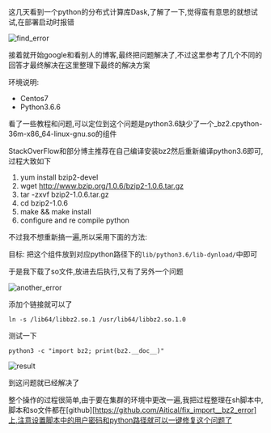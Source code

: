 这几天看到一个python的分布式计算库Dask,了解了一下,觉得蛮有意思的就想试试,在部署启动时报错

![find_error](https://s1.ax1x.com/2018/08/27/PqBGbF.png)

接着就开始google和看别人的博客,最终把问题解决了,不过这里参考了几个不同的回答才最终解决在这里整理下最终的解决方案

环境说明:

- Centos7
- Python3.6.6

看了一些教程和问题,可以定位到这个问题是python3.6缺少了一个_bz2.cpython-36m-x86_64-linux-gnu.so的组件

StackOverFlow和部分博主推荐在自己编译安装bz2然后重新编译python3.6即可,过程大致如下

1. yum install  bzip2-devel
2. wget http://www.bzip.org/1.0.6/bzip2-1.0.6.tar.gz
3. tar -zxvf bzip2-1.0.6.tar.gz
4. cd bzip2-1.0.6
5. make && make install
6. configure and re compile python

不过我不想重新搞一遍,所以采用下面的方法:

目标: 把这个组件放到对应python路径下的`lib/python3.6/lib-dynload/`中即可

于是我下载了so文件,放进去后执行,又有了另外一个问题

![another_error](https://s1.ax1x.com/2018/08/27/PqBM3q.png)

添加个链接就可以了

```shell
ln -s /lib64/libbz2.so.1 /usr/lib64/libbz2.so.1.0
```

测试一下

```shell
python3 -c "import bz2; print(bz2.__doc__)"
```

![result](https://s1.ax1x.com/2018/08/27/PqB8DU.png)

到这问题就已经解决了

整个操作的过程很简单,由于要在集群的环境中更改一遍,我把过程整理在sh脚本中,脚本和so文件都在[github][https://github.com/Aitical/fix_import__bz2_error]上,注意设置脚本中的用户密码和python路径就可以一键修复这个问题了